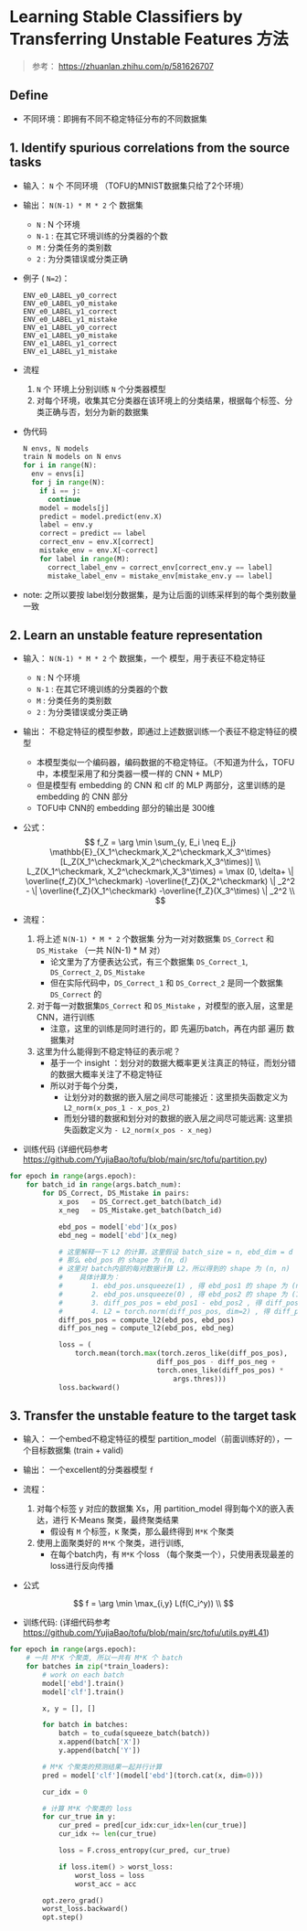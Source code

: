 # Learning Stable Classifiers by Transferring Unstable Features 方法

> 参考： https://zhuanlan.zhihu.com/p/581626707


## Define

- 不同环境：即拥有不同不稳定特征分布的不同数据集

## 1. Identify spurious correlations from the source tasks

- 输入： `N` 个 不同环境 （TOFU的MNIST数据集只给了2个环境）
- 输出： `N(N-1) * M * 2` 个 数据集 
  - `N` : N 个环境
  - `N-1` : 在其它环境训练的分类器的个数
  - `M` : 分类任务的类别数
  - `2` : 为分类错误或分类正确
- 例子 ( `N=2`)： 
    ```
    ENV_e0_LABEL_y0_correct
    ENV_e0_LABEL_y0_mistake
    ENV_e0_LABEL_y1_correct
    ENV_e0_LABEL_y1_mistake
    ENV_e1_LABEL_y0_correct
    ENV_e1_LABEL_y0_mistake
    ENV_e1_LABEL_y1_correct
    ENV_e1_LABEL_y1_mistake
    ```
- 流程
  1. `N` 个 环境上分别训练 `N` 个分类器模型
  2. 对每个环境，收集其它分类器在该环境上的分类结果，根据每个标签、分类正确与否，划分为新的数据集

- 伪代码
  ``` Python
  N envs, N models
  train N models on N envs
  for i in range(N):
    env = envs[i]
    for j in range(N):
      if i == j:
        continue
      model = models[j]
      predict = model.predict(env.X)
      label = env.y
      correct = predict == label
      correct_env = env.X[correct]
      mistake_env = env.X[~correct]
      for label in range(M):
        correct_label_env = correct_env[correct_env.y == label]
        mistake_label_env = mistake_env[mistake_env.y == label]
  ```
- note: 之所以要按 label划分数据集，是为让后面的训练采样到的每个类别数量一致

## 2. Learn an unstable feature representation

- 输入： `N(N-1) * M * 2` 个 数据集，一个 模型，用于表征不稳定特征
  - `N` : N 个环境
  - `N-1` : 在其它环境训练的分类器的个数
  - `M` : 分类任务的类别数
  - `2` : 为分类错误或分类正确
- 输出： 不稳定特征的模型参数，即通过上述数据训练一个表征不稳定特征的模型
  - 本模型类似一个编码器，编码数据的不稳定特征。（不知道为什么，TOFU中，本模型采用了和分类器一模一样的 CNN + MLP）
  - 但是模型有 embedding 的 CNN 和 clf 的 MLP 两部分，这里训练的是 embedding 的 CNN 部分
  - TOFU中 CNN的 embedding 部分的输出是 300维
  
- 公式：
    $$
f_Z = \arg \min \sum_{y, E_i \neq E_j} \mathbb{E}_{X_1^\checkmark,X_2^\checkmark,X_3^\times} [L_Z(X_1^\checkmark,X_2^\checkmark,X_3^\times)] \\ 
L_Z(X_1^\checkmark, X_2^\checkmark,X_3^\times) = \max (0, \delta+ \| \overline{f_Z}(X_1^\checkmark) -\overline{f_Z}(X_2^\checkmark) \| _2^2 - \| \overline{f_Z}(X_1^\checkmark) -\overline{f_Z}(X_3^\times) \| _2^2 \\
    $$

- 流程：
  1. 将上述 `N(N-1) * M * 2` 个数据集 分为一对对数据集 `DS_Correct` 和 `DS_Mistake` （一共 N(N-1) * M 对）
     - 论文里为了方便表达公式，有三个数据集 `DS_Correct_1`, `DS_Correct_2`, `DS_Mistake`
     - 但在实际代码中，`DS_Correct_1` 和 `DS_Correct_2` 是同一个数据集 `DS_Correct` 的 
  2. 对于每一对数据集`DS_Correct` 和 `DS_Mistake` ，对模型的嵌入层，这里是CNN，进行训练
     - 注意，这里的训练是同时进行的，即 先遍历batch，再在内部 遍历 数据集对
  3. 这里为什么能得到不稳定特征的表示呢？
     - 基于一个 insight ：划分对的数据大概率更关注真正的特征，而划分错的数据大概率关注了不稳定特征
     - 所以对于每个分类，
       - 让划分对的数据的嵌入层之间尽可能接近：这里损失函数定义为 `L2_norm(x_pos_1 - x_pos_2)`
       - 而划分错的数据和划分对的数据的嵌入层之间尽可能远离: 这里损失函数定义为 `- L2_norm(x_pos - x_neg)`
  
- 训练代码 (详细代码参考 https://github.com/YujiaBao/tofu/blob/main/src/tofu/partition.py)
```Python
for epoch in range(args.epoch):
    for batch_id in range(args.batch_num):
        for DS_Correct, DS_Mistake in pairs:
            x_pos   = DS_Correct.get_batch(batch_id)
            x_neg   = DS_Mistake.get_batch(batch_id)

            ebd_pos = model['ebd'](x_pos)
            ebd_neg = model['ebd'](x_neg)

            # 这里解释一下 L2 的计算，这里假设 batch_size = n, ebd_dim = d
            # 那么 ebd_pos 的 shape 为 (n, d)
            # 这里对 batch内部的每对数据计算 L2，所以得到的 shape 为 (n, n)
            #    具体计算为：
            #       1. ebd_pos.unsqueeze(1) , 得 ebd_pos1 的 shape 为 (n, 1, d)
            #       2. ebd_pos.unsqueeze(0) , 得 ebd_pos2 的 shape 为 (1, n, d)
            #       3. diff_pos_pos = ebd_pos1 - ebd_pos2 , 得 diff_pos_pos 的 shape 为 (n, n, d)
            #       4. L2 = torch.norm(diff_pos_pos, dim=2) , 得 diff_pos_pos 的 shape 为 (n, n)
            diff_pos_pos = compute_l2(ebd_pos, ebd_pos)
            diff_pos_neg = compute_l2(ebd_pos, ebd_neg)

            loss = (
                torch.mean(torch.max(torch.zeros_like(diff_pos_pos),
                                    diff_pos_pos - diff_pos_neg +
                                    torch.ones_like(diff_pos_pos) *
                                        args.thres)))
            loss.backward()
```

## 3. Transfer the unstable feature to the target task
- 输入： 一个embed不稳定特征的模型 partition_model（前面训练好的），一个目标数据集 (train + valid)
- 输出： 一个excellent的分类器模型 `f`
- 流程：
  1. 对每个标签 y 对应的数据集 Xs，用 partition_model 得到每个X的嵌入表达，进行 K-Means 聚类，最终聚类结果 
     - 假设有 `M` 个标签，`K` 聚类，那么最终得到 `M*K` 个聚类
  2. 使用上面聚类好的 `M*K` 个聚类，进行训练, 
     - 在每个batch内，有 `M*K` 个loss （每个聚类一个），只使用表现最差的 loss进行反向传播

- 公式
  
$$
f = \arg \min \max_{i,y} L(f(C_i^y)) \\
$$

- 训练代码: (详细代码参考  https://github.com/YujiaBao/tofu/blob/main/src/tofu/utils.py#L41)
```Python
for epoch in range(args.epoch):
    # 一共 M*K 个聚类, 所以一共有 M*K 个 batch
    for batches in zip(*train_loaders):
        # work on each batch
        model['ebd'].train()
        model['clf'].train()

        x, y = [], []

        for batch in batches:
            batch = to_cuda(squeeze_batch(batch))
            x.append(batch['X'])
            y.append(batch['Y'])

        # M*K 个聚类的预测结果一起并行计算
        pred = model['clf'](model['ebd'](torch.cat(x, dim=0)))

        cur_idx = 0

        # 计算 M*K 个聚类的 loss
        for cur_true in y:
            cur_pred = pred[cur_idx:cur_idx+len(cur_true)]
            cur_idx += len(cur_true)

            loss = F.cross_entropy(cur_pred, cur_true)

            if loss.item() > worst_loss:
                worst_loss = loss
                worst_acc = acc

        opt.zero_grad()
        worst_loss.backward()
        opt.step()
```